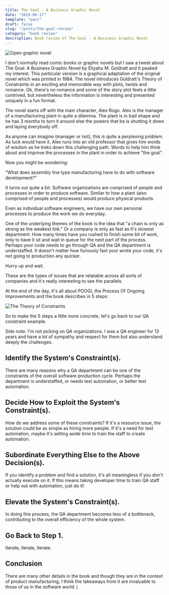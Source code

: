 ```yaml
---
title: The Goal - A Business Graphic Novel
date: "2019-06-17"
template: "post"
draft: false
slug: "/posts/the-goal-review"
category: "book review"
description: Book review of The Goal - A Business Graphic Novel
---
```

![Open graphic novel](/media/the-goal-open.jpg)

I don't normally read comic books or graphic novels but I saw a tweet about The Goal: A Business Graphic Novel by Eliyahu M. Goldratt and it peaked my interest.  This particular version is a graphical adaptation of the original novel which was printed in 1984.  The novel introduces Goldratt's Theory of Constraints in an exciting and memorable way with plots, twists and romance.  Ok, there's no romance and some of the story plot feels a little contrived, but nevertheless the information is interesting and presented uniquely in a fun format.

The novel starts off with the main character, Alex Rogo. Alex is the manager of a manufacturing plant in quite a dilemma.  The plant is in bad shape and he has 3 months to turn it around else the powers that be is shutting it down and laying everybody off.

As anyone can imagine (manager or not), this is quite a perplexing problem.  As luck would have it, Alex runs into an old professor that gives him words of wisdom as he treks down this challenging path.  Words to help him think about and improve the processes in the plant in order to achieve "the goal".

Now you might be wondering:

"What does assembly line type manufacturing have to do with software development?"

It turns out quite a bit.  Software organizations are comprised of people and processes in order to produce software. Similar to how a plant (also comprised of people and processes) would produce physical products.

Even as individual software engineers, we have our own personal processes to produce the work we do everyday.

One of the underlying themes of the book is the idea that "a chain is only as strong as the weakest link."  Or a company is only as fast as it's slowest department.  How many times have you rushed to finish some bit of work, only to have it sit and wait in queue for the next part of the process.  Perhaps your code needs to go through QA and the QA department is understaffed.  It doesn't matter how furiously fast your wrote your code, it's not going to production any quicker.  

Hurry up and wait.

These are the types of issues that are relatable across all sorts of companies and it's really interesting to see the parallels.

At the end of the day, it's all about POOGI, the Process Of Ongoing Improvements and the book describes in 5 steps:

![The Theory of Constraints](/media/theory_of_constraints.jpg)

So to make the 5 steps a little more concrete, let's go back to our QA constraint example.  

Side note: I'm not picking on QA organizations.  I was a QA engineer for 13 years and have a lot of sympathy and respect for them but also understand deeply the challenges.

Identify the System's Constraint(s).
------------------------------------

There are many reasons why a QA department can be one of the constraints of the overall software production cycle.  Perhaps the department is understaffed, or needs test automation, or better test automation.

Decide How to Exploit the System's Constraint(s).
-------------------------------------------------

How do we address some of these constraints?  If it's a resource issue, the solution could be as simple as hiring more people.  If it's a need for test automation, maybe it's setting aside time to train the staff to create automation.     

Subordinate Everything Else to the Above Decision(s).
-----------------------------------------------------

If you identify a problem and find a solution, it's all meaningless if you don't actually execute on it.  If this means taking developer time to train QA staff or help out with automation, just do it!

Elevate the System's Constraint(s).
------------------------------------

In doing this process, the QA department becomes less of a bottleneck, contributing to the overall efficiency of the whole system.

Go Back to Step 1.
------------------

Iterate, iterate, iterate.

Conclusion
----------
There are many other details in the book and though they are in the context of product manufacturing, I think the takeaways from it are invaluable to those of us in the software world. j
